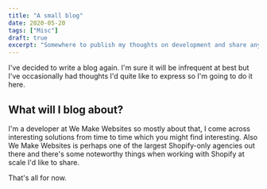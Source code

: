 ```yaml
---
title: "A small blog"
date: 2020-05-20
tags: ["Misc"]
draft: true
excerpt: "Somewhere to publish my thoughts on development and share any useful snippets."
---
```


I've decided to write a blog again. I'm sure it will be infrequent at best but I've occasionally had thoughts I'd quite like to express so I'm going to do it here.

## What will I blog about?

I'm a developer at We Make Websites so mostly about that, I come across interesting solutions from time to time which you might find interesting. Also We Make Websites is perhaps one of the largest Shopify-only agencies out there and there's some noteworthy things when working with Shopify at scale I'd like to share.

That's all for now.